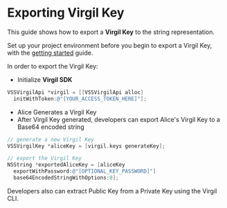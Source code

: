 # Exporting Virgil Key

This guide shows how to export a **Virgil Key** to the string representation.

Set up your project environment before you begin to export a Virgil Key, with the [getting started](/documentation-objectivec/guides/configuration/client-configuration.md) guide.

In order to export the Virgil Key:

- Initialize **Virgil SDK**

```objectivec
VSSVirgilApi *virgil = [[VSSVirgilApi alloc]
  initWithToken:@"[YOUR_ACCESS_TOKEN_HERE]"];
```

- Alice Generates a Virgil Key
- After Virgil Key generated, developers can export Alice's Virgil Key to a Base64 encoded string

```objectivec
// generate a new Virgil Key
VSSVirgilKey *aliceKey = [virgil.keys generateKey];

// export the Virgil Key
NSString *exportedAliceKey = [aliceKey
  exportWithPassword:@"[OPTIONAL_KEY_PASSWORD]"]
  base64EncodedStringWithOptions:0];
```

Developers also can extract Public Key from a Private Key using the Virgil CLI.

